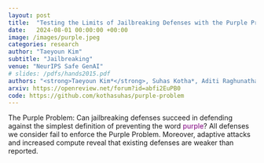 ```yaml
---
layout: post
title:  "Testing the Limits of Jailbreaking Defenses with the Purple Problem"
date:   2024-08-01 00:00:00 +00:00
image: /images/purple.jpeg
categories: research
author: "Taeyoun Kim"
subtitle: "Jailbreaking"
venue: "NeurIPS Safe GenAI"
# slides: /pdfs/hands2015.pdf
authors: "<strong>Taeyoun Kim*</strong>, Suhas Kotha*, Aditi Raghunathan"
arxiv: https://openreview.net/forum?id=abfi2EuPB0
code: https://github.com/kothasuhas/purple-problem
---
```

The Purple Problem: Can jailbreaking defenses succeed in defending against the simplest definition of preventing the word <span style="color:purple;">purple</span>? All defenses we consider fail to enforce the Purple Problem. Moreover, adaptive attacks and increased compute reveal that existing defenses are weaker than reported. 